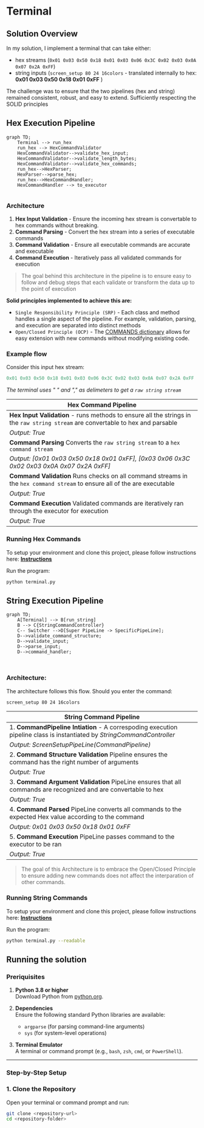 
# Terminal

## Solution Overview

In my solution, I implement a terminal that can take either:  

- hex streams (`0x01 0x03 0x50 0x18 0x01 0x03 0x06 0x3C 0x02 0x03 0x0A 0x07 0x2A 0xFF`)
-  string inputs (`screen_setup 80 24 16colors` - translated internally to hex: **0x01 0x03 0x50 0x18 0x01 0xFF** )

The challenge was to ensure that the two pipelines (hex and string) remained consistent, robust, and easy to extend. Sufficiently respecting the SOLID principles


## Hex Execution Pipeline  
```mermaid
graph TD;
    Terminal --> run_hex
    run_hex --> HexCommandValidator
    HexCommandValidator-->validate_hex_input;
    HexCommandValidator-->validate_length_bytes;
    HexCommandValidator-->validate_hex_commands;
    run_hex-->HexParser;
    HexParser-->parse_hex;
    run_hex-->HexCommandHandler;
    HexCommandHandler --> to_executor
    
```

### Architecture

1. **Hex Input Validation** - Ensure the incoming hex stream is convertable to hex commands without breaking.  
2. **Command Parsing** - Convert the hex stream into a series of executable commands
3. **Command Validation** - Ensure all executable commands are accurate and executable
4. **Command Execution** - Iteratively pass all validated commands for execution  

> The goal behind this architecture in the pipeline is to ensure easy to follow and debug steps that each validate or transform the data up to the point of execution  

**Solid principles implemented to achieve this are:**  

- `Single Responsibility Principle (SRP)` - Each class and method handles a single aspect of the pipeline. For example, validation, parsing, and execution are separated into distinct methods
- `Open/Closed Principle (OCP)` - The [COMMANDS dictionary](https://github.com/VictorCodebase/CustomTerminal/blob/main/Constants.py) allows for easy extension with new commands without modifying existing code.


### Example flow

Consider this input hex stream:

```Python
0x01 0x03 0x50 0x18 0x01 0x03 0x06 0x3C 0x02 0x03 0x0A 0x07 0x2A 0xFF
```

*The terminal uses " " and "," as delimeters to get a `raw string stream`*  

|Hex Command Pipeline|
|---|
|**Hex Input Validation** - runs methods to ensure all the strings in the `raw string stream` are convertable to hex and parsable |
|*Output: True*|
|**Command Parsing** Converts the `raw string stream` to a `hex command stream`|
|*Output: [0x01 0x03 0x50 0x18 0x01 0xFF], [0x03 0x06 0x3C 0x02 0x03 0x0A 0x07 0x2A 0xFF]*|
|**Command Validation** Runs checks on all command streams in the `hex command stream` to ensure all of the are executable|
|*Output: True*|
|**Command Execution** Validated commands are iteratively ran through the executor for execution|
|*Output: True*|

### Running Hex Commands
To setup your environment and clone this project, please follow instructions here: [**Instructions**](https://github.com/VictorCodebase/CustomTerminal/edit/main/README.md#running-the-solution)

Run the program:
```bash
python terminal.py
```

## String Execution Pipeline

```mermaid
graph TD;
    A[Terminal] --> B[run_string]
    B --> C{StringCommandController}
    C-- Switcher -->D[Super PipeLine -> SpecificPipeLine];
    D-->validate_command_structure;
    D-->validate_input;
    D-->parse_input;
    D-->command_handler;

    
```

### Architecture:
 The architecture follows this flow. Should you enter the command:
```Bash
screen_setup 80 24 16colors
``` 

|String Command Pipeline|
|---|
| 1. **CommandPipeline Intiation** - A correspoding execution pipeline class is instantiated by *StringCommandController* |
|*Output: ScreenSetupPipeLine(CommandPipeline)*|
| 2. **Command Structure Validation** Pipeline ensures the command has the right number of arguments |
|*Output: True*|
| 3. **Command Argument Validation** PipeLine ensures that all commands are recognized and are convertable to hex |
|*Output: True*|
| 4. **Command Parsed** PipeLine converts all commands to the expected Hex value according to the command |
|*Output: 0x01 0x03 0x50 0x18 0x01 0xFF*|
| 5. **Command Execution** PipeLine passes command to the executor to be ran |
|*Output: True*|
  

> The goal of this Architecture is to embrace the Open/Closed Principle to ensure adding new commands does not affect the interparation of other commands.

### Running String Commands
To setup your environment and clone this project, please follow instructions here: [**Instructions**](https://github.com/VictorCodebase/CustomTerminal/edit/main/README.md#running-the-solution)

Run the program:
```Bash
python terminal.py --readable
```

## Running the solution  

### Preriquisites

1. **Python 3.8 or higher**  
   Download Python from [python.org](https://www.python.org/downloads/).

2. **Dependencies**  
   Ensure the following standard Python libraries are available:
   
   - `argparse` (for parsing command-line arguments)
   - `sys` (for system-level operations)

3. **Terminal Emulator**  
   A terminal or command prompt (e.g., `bash`, `zsh`, `cmd`, or `PowerShell`).

---

### Step-by-Step Setup

### 1. Clone the Repository

Open your terminal or command prompt and run:

```bash
git clone <repository-url>
cd <repository-folder>

